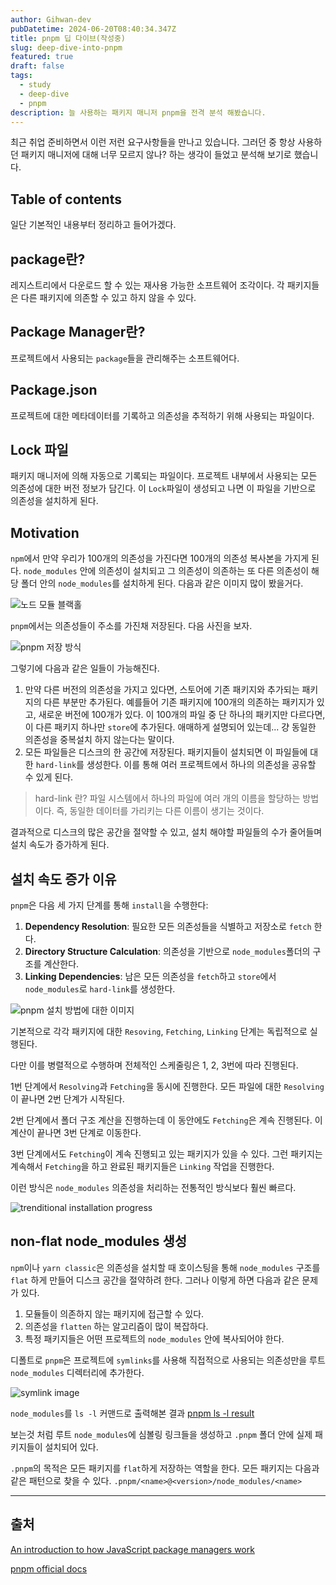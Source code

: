 ```yaml
---
author: Gihwan-dev
pubDatetime: 2024-06-20T08:40:34.347Z
title: pnpm 딥 다이브(작성중)
slug: deep-dive-into-pnpm
featured: true
draft: false
tags:
  - study
  - deep-dive
  - pnpm
description: 늘 사용하는 패키지 매니저 pnpm을 전격 분석 해봤습니다.
---
```


최근 취업 준비하면서 이런 저런 요구사항들을 만나고 있습니다. 그러던 중 항상 사용하던 패키지 매니저에 대해 너무 모르지 않나? 하는 생각이 들었고 분석해 보기로 했습니다.

## Table of contents

일단 기본적인 내용부터 정리하고 들어가겠다.

## package란?

레지스트리에서 다운로드 할 수 있는 재사용 가능한 소프트웨어 조각이다. 각 패키지들은 다른 패키지에 의존할 수 있고 하지 않을 수 있다.

## Package Manager란?

프로젝트에서 사용되는 `package`들을 관리해주는 소프트웨어다.

## Package.json

프로젝트에 대한 메타데이터를 기록하고 의존성을 추적하기 위해 사용되는 파일이다.

## Lock 파일

패키지 매니저에 의해 자동으로 기록되는 파일이다. 프로젝트 내부에서 사용되는 모든 의존성에 대한 버전 정보가 담긴다. 이 `Lock`파일이 생성되고 나면 이 파일을 기반으로 의존성을 설치하게 된다.

## Motivation

`npm`에서 만약 우리가 100개의 의존성을 가진다면 100개의 의존성 복사본을 가지게 된다. `node_modules` 안에 의존성이 설치되고 그 의존성이 의존하는 또 다른 의존성이 해당 폴더 안의 `node_modules`를 설치하게 된다. 다음과 같은 이미지 많이 봤을거다.

![노드 모듈 블랙홀](@assets/images/node-blackhole-image.png)

`pnpm`에서는 의존성들이 주소를 가진채 저장된다. 다음 사진을 보자.

![pnpm 저장 방식](@assets/images/pnpm-content-addressable.png)

그렇기에 다음과 같은 일들이 가능해진다.

1. 만약 다른 버전의 의존성을 가지고 있다면, 스토어에 기존 패키지와 추가되는 패키지의 다른 부분만 추가된다. 예를들어 기존 패키지에 100개의 의존하는 패키지가 있고, 새로운 버전에 100개가 있다. 이 100개의 파일 중 단 하나의 패키지만 다르다면, 이 다른 패키지 하나만 `store`에 추가된다. 애매하게 설명되어 있는데... 걍 동일한 의존성을 중복설치 하지 않는다는 말이다.
2. 모든 파일들은 디스크의 한 공간에 저장된다. 패키지들이 설치되면 이 파일들에 대한 `hard-link`를 생성한다. 이를 통해 여러 프로젝트에서 하나의 의존성을 공유할 수 있게 된다.

> hard-link 란?
> 파일 시스템에서 하나의 파일에 여러 개의 이름을 할당하는 방법이다. 즉, 동일한 데이터를 가리키는 다른 이름이 생기는 것이다.

결과적으로 디스크의 많은 공간을 절약할 수 있고, 설치 해야할 파일들의 수가 줄어들며 설치 속도가 증가하게 된다.

## 설치 속도 증가 이유

`pnpm`은 다음 세 가지 단계를 통해 `install`을 수행한다:

1. **Dependency Resolution**: 필요한 모든 의존성들을 식별하고 저장소로 `fetch` 한다.
2. **Directory Structure Calculation**: 의존성을 기반으로 `node_modules`폴더의 구조를 계산한다.
3. **Linking Dependencies**: 남은 모든 의존성을 `fetch`하고 `store`에서 `node_modules`로 `hard-link`를 생성한다.

![pnpm 설치 방법에 대한 이미지](@assets/images/boosting-install-speed-1.png)

기본적으로 각각 패키지에 대한 `Resoving`, `Fetching`, `Linking` 단계는 독립적으로 실행된다.

다만 이를 병렬적으로 수행하며 전체적인 스케줄링은 1, 2, 3번에 따라 진행된다.

1번 단계에서 `Resolving`과 `Fetching`을 동시에 진행한다. 모든 파일에 대한 `Resolving`이 끝나면 2번 단계가 시작된다.

2번 단계에서 폴더 구조 계산을 진행하는데 이 동안에도 `Fetching`은 계속 진행된다. 이 계산이 끝나면 3번 단계로 이동한다.

3번 단계에서도 `Fetching`이 계속 진행되고 있는 패키지가 있을 수 있다. 그런 패키지는 계속해서 `Fetching`을 하고 완료된 패키지들은 `Linking` 작업을 진행한다.

이런 방식은 `node_modules` 의존성을 처리하는 전통적인 방식보다 훨씬 빠르다.

![trenditional installation progress](@assets/images/trenditional-install-progress.png)

## non-flat node_modules 생성

`npm`이나 `yarn classic`은 의존성을 설치할 때 호이스팅을 통해 `node_modules` 구조를 `flat` 하게 만들어 디스크 공간을 절약하려 한다. 그러나 이렇게 하면 다음과 같은 문제가 있다.

1. 모듈들이 의존하지 않는 패키지에 접근할 수 있다.
2. 의존성을 `flatten` 하는 알고리즘이 많이 복잡하다.
3. 특정 패키지들은 어떤 프로젝트의 `node_modules` 안에 복사되어야 한다.

디폴트로 `pnpm`은 프로젝트에 `symlinks`를 사용해 직접적으로 사용되는 의존성만을 루트 `node_modules` 디렉터리에 추가한다.

![symlink image](@assets/images/symlinks-image.png)

`node_modules`를 `ls -l` 커맨드로 출력해본 결과
[pnpm ls -l result](@assets/images/pnpm-real-node-modules.png)

보는것 처럼 루트 `node_modules`에 심볼링 링크들을 생성하고 `.pnpm` 폴더 안에 실제 패키지들이 설치되어 있다.

`.pnpm`의 목적은 모든 패키지를 `flat`하게 저장하는 역할을 한다. 모든 패키지는 다음과 같은 패턴으로 찾을 수 있다. `.pnpm/<name>@<version>/node_modules/<name>`

---

## 출처

[An introduction to how JavaScript package managers work](https://medium.com/free-code-camp/javascript-package-managers-101-9afd926add0a)

[pnpm official docs](https://pnpm.io/motivation)
